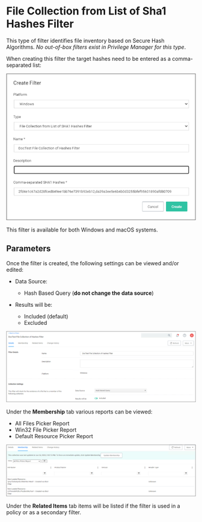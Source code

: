 [title]: # (File Collection from List of Sha1 Hashes)
[tags]: # (filter types)
[priority]: # (2)
# File Collection from List of Sha1 Hashes Filter

This type of filter identifies file inventory based on Secure Hash Algorithms. *No out-of-box filters exist in Privilege Manager for this type*.

When creating this filter the target hashes need to be entered as a comma-separated list:

![create](images/sha1/new-sha1.png "New SHA1 Hashes filter")

This filter is available for both Windows and macOS systems.

## Parameters

Once the filter is created, the following settings can be viewed and/or edited:

* Data Source:

  * Hash Based Query (__do not change the data source__)
* Results will be:

  * Included (default)
  * Excluded

![view](images/sha1/sha1-edit-1.png "Settings for the SHA1 Hashes filter")

Under the __Membership__ tab various reports can be viewed:

* All Files Picker Report
* Win32 File Picker Report
* Default Resource Picker Report

![edit](images/sha1/sha1-edit-2.png "Membership tab showing All Files Picker Report by default")

Under the __Related Items__ tab items will be listed if the filter is used in a policy or as a secondary filter.
